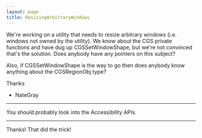```yaml
---
layout: page
title: ResizingArbitraryWindows
---
```




We're working on a utility that needs to resize arbitrary windows (i.e. windows not owned by the utility).  We know about the CGS private functions and have dug up CGSSetWindowShape, but we're not convinced that's the solution.  Does anybody have any pointers on this subject?

Also, if CGSSetWindowShape is the way to go then does anybody know anything about the CGSRegionObj type?

Thanks
- NateGray

----
You should probably look into the Accessibility APIs.

----
Thanks!  That did the trick!

